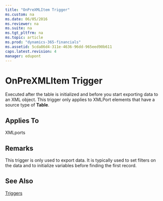 ```yaml
---
title: "OnPreXMLItem Trigger"
ms.custom: na
ms.date: 06/05/2016
ms.reviewer: na
ms.suite: na
ms.tgt_pltfrm: na
ms.topic: article
ms.prod: "dynamics-365-financials"
ms.assetid: 5cda86d4-311e-4636-96dd-965eed90b611
caps.latest.revision: 4
manager: edupont
---
```

# OnPreXMLItem Trigger
Executed after the table is initialized and before you start exporting data to an XML object. This trigger only applies to XMLPort elements that have a source type of **Table**.  
  
## Applies To  
 XMLports  
  
## Remarks  
 This trigger is only used to export data. It is typically used to set filters on the data and to initialize variables before finding the first record.  
  
## See Also  
 [Triggers](Triggers.md)